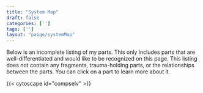 ```yaml
---
title: "System Map"
draft: false
categories: ['']
tags: ['']
layout: "paige/systemMap"
---
```


Below is an incomplete listing of my parts. This only includes parts that are well-differentiated and would like to be recognized on this page. This listing does not contain any fragments, trauma-holding parts, or the relationships between the parts. You can click on a part to learn more about it. 


{{< cytoscape id="compselv" >}}

